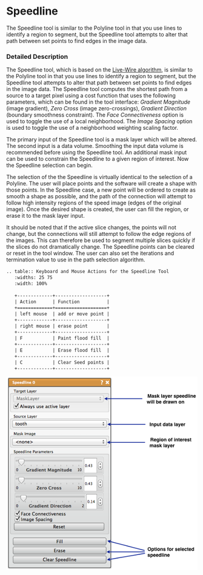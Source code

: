 # Speedline

The Speedline tool is similar to the Polyline tool in that you use lines to identify a region to segment, but the Speedline tool attempts to alter that path between set points to find edges in the image data.

### Detailed Description

The Speedline tool, which is based on the [Live-Wire algorithm](http://www.insight-journal.org/browse/publication/230), is similar to the Polyline tool in that you use lines to identify a region to segment, but the Speedline tool attempts to alter that path between set points to find edges in the image data. The Speedline tool computes the shortest path from a source to a target pixel using a cost function that uses the following parameters, which can be found in the tool interface: *Gradient Magnitude* (image gradient), *Zero Cross* (image zero-crossings), *Gradient Direction* (boundary smoothness constraint). The *Face Connectiveness* option is used to toggle the use of a local neighborhood. The *Image Spacing* option is used to toggle the use of a neighborhood weighting scaling factor.

The primary input of the Speedline tool is a mask layer which will be altered. The second input is a data volume. Smoothing the input data volume is recommended before using the Speedline tool. An additional mask input can be used to constrain the Speedline to a given region of interest. Now the Speedline selection can begin.

The selection of the the Speedline is virtually identical to the selection of a Polyline. The user will place points and the software will create a shape with those points. In the Speedline case, a new point will be ordered to create as smooth a shape as possible, and the path of the connection will attempt to follow high intensity regions of the speed image (edges of the original image). Once the desired shape is created, the user can fill the region, or erase it to the mask layer input.

It should be noted that if the active slice changes, the points will not change, but the connections will still attempt to follow the edge regions of the images. This can therefore be used to segment multiple slices quickly if the slices do not dramatically change. The Speedline points can be cleared or reset in the tool window. The user can also set the iterations and termination value to use in the path selection algorithm.

```eval_rst
.. table:: Keyboard and Mouse Actions for the Speedline Tool
   :widths: 25 75
   :width: 100%

   +-------------+-------------------+
   | Action      | Function          |
   +=============+===================+
   | left mouse  | add or move point |
   +-------------+-------------------+
   | right mouse | erase point       |
   +-------------+-------------------+
   | F           | Paint flood fill  |
   +-------------+-------------------+
   | E           | Erase flood fill  |
   +-------------+-------------------+
   | C           | Clear Seed points |
   +-------------+-------------------+
```

![alt text](../images/SpeedlineGUI.png)
